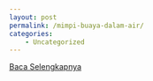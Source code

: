 ```yaml
---
layout: post
permalink: /mimpi-buaya-dalam-air/
categories:
    - Uncategorized
---
```


[Baca Selengkapnya](/10)